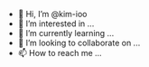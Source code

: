- 👋 Hi, I’m @kim-ioo
- 👀 I’m interested in ...
- 🌱 I’m currently learning ...
- 💞️ I’m looking to collaborate on ...
- 📫 How to reach me ...

<!---
kim-ioo/kim-ioo is a ✨ special ✨ repository because its `README.md` (this file) appears on your GitHub profile.
You can click the Preview link to take a look at your changes.
--->
